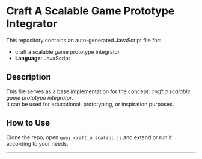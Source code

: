 # Craft A Scalable Game Prototype Integrator

This repository contains an auto-generated JavaScript file for:

- craft a scalable game prototype integrator
- **Language**: JavaScript

## Description

This file serves as a base implementation for the concept: *craft a scalable game prototype integrator*.  
It can be used for educational, prototyping, or inspiration purposes.

## How to Use

Clone the repo, open `gwaj_craft_a_scalabl.js` and extend or run it according to your needs.

---


